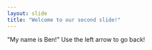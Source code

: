 ```yaml
---
layout: slide
title: "Welcome to our second slide!"
---
```

"My name is Ben!"
Use the left arrow to go back!
